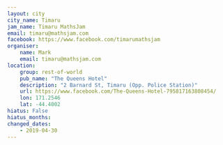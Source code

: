```yaml
---
layout: city                                           
city_name: Timaru                                                          
jam_name: Timaru MathsJam
email: timaru@mathsjam.com
facebook: https://www.facebook.com/timarumathsjam
organiser:
    name: Mark
    email: timaru@mathsjam.com
location:
    group: rest-of-world
    pub_name: "The Queens Hotel"
    description: "2 Barnard St, Timaru (Opp. Police Station)"
    url: https://www.facebook.com/The-Queens-Hotel-795817163808454/
    lon: 171.2546
    lat: -44.4002
hiatus: False
hiatus_months:
changed_dates: 
    - 2019-04-30
---
```


